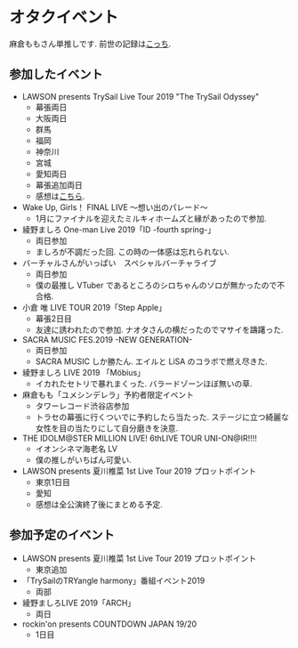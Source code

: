 # オタクイベント
麻倉ももさん単推しです. 前世の記録は[こっち](http://twpf.jp/o_peachy_o).
## 参加したイベント
* LAWSON presents TrySail Live Tour 2019 "The TrySail Odyssey"
    * 幕張両日
    * 大阪両日
    * 群馬
    * 福岡
    * 神奈川
    * 宮城
    * 愛知両日
    * 幕張追加両日
    * 感想は[こちら](https://myidentification.hatenadiary.jp/entry/2019/08/05/163432).
* Wake Up, Girls！ FINAL LIVE ～想い出のパレード～
    * 1月にファイナルを迎えたミルキィホームズと縁があったので参加.
* 綾野ましろ One-man Live 2019「ID -fourth spring-」
    * 両日参加
    * ましろが不調だった回. この時の一体感は忘れられない.
* バーチャルさんがいっぱい　スペシャルバーチャライブ
    * 両日参加
    * 僕の最推し VTuber であるところのシロちゃんのソロが無かったので不合格.
* 小倉 唯 LIVE TOUR 2019「Step Apple」
    * 幕張2日目
    * 友達に誘われたので参加. ナオタさんの横だったのでマサイを躊躇った.
* SACRA MUSIC FES.2019 -NEW GENERATION-
    * 両日参加
    * SACRA MUSIC しか勝たん. エイルと LiSA のコラボで燃え尽きた.
* 綾野ましろ LIVE 2019 「Möbius」
    * イカれたセトリで暴れまくった. バラードゾーンほぼ無いの草.
* 麻倉もも「ユメシンデレラ」予約者限定イベント
    * タワーレコード渋谷店参加
    * トラセの幕張に行くついでに予約したら当たった. ステージに立つ綺麗な女性を目の当たりにして自分磨きを決意.
* THE IDOLM@STER MILLION LIVE! 6thLIVE TOUR UNI-ON@IR!!!!
    * イオンシネマ海老名 LV
    * 僕の推しがいちばん可愛い.
* LAWSON presents 夏川椎菜 1st Live Tour 2019 プロットポイント
    * 東京1日目
    * 愛知
    * 感想は全公演終了後にまとめる予定.

## 参加予定のイベント
* LAWSON presents 夏川椎菜 1st Live Tour 2019 プロットポイント
    * 東京追加
* 「TrySailのTRYangle harmony」番組イベント2019
    * 両部
* 綾野ましろLIVE 2019「ARCH」
    * 両日
* rockin'on presents COUNTDOWN JAPAN 19/20
    * 1日目
